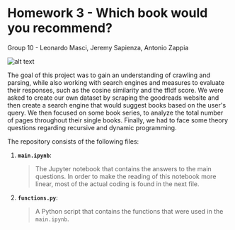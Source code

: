 # Homework 3 - Which book would you recommend?

Group 10 - Leonardo Masci, Jeremy Sapienza, Antonio Zappia

![alt text](https://goodereader.com/blog/uploads/images/goodreads.jpg)

The goal of this project was to gain an understanding of crawling and parsing, while also working with search engines and measures to evaluate their responses, such as the cosine similarity and the tfIdf score. We were asked to create our own dataset by scraping the goodreads website and then create a search engine that would suggest books based on the user's query. We then focused on some book series, to analyze the total number of pages throughout their single books. Finally, we had to face some theory questions regarding recursive and dynamic programming.

The repository consists of the following files:

1. __`main.ipynb`__: 
	> The Jupyter notebook that contains the answers to the main questions. In order to make the reading of this notebook more linear, most of the actual coding is found in the next file.
2. __`functions.py`__:
    > A Python script that contains the functions that were used in the `main.ipynb`.

